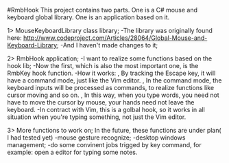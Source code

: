 #RmbHook
This project contains two parts. One is a C# mouse and keyboard global library. One is an application based on it.

1> MouseKeyboardLibrary class library;
-The library was originally found here:
http://www.codeproject.com/Articles/28064/Global-Mouse-and-Keyboard-Library;
-And I haven't made changes to it;

2> RmbHook application;
-I want to realize some functions based on the hook lib;
-Now the first, which is also the most important one, is the RmbKey hook function.
-How it works: 
, By tracking the Escape key, it will have a command mode, just like the Vim editor. 
, In the command mode, the keyboard inputs will be processed as commands, to realize functions like cursor moving and so on.
, In this way, when you type words, you need not have to move the cursor by mouse, your hands need not leave the keyboard.
-In contract with Vim, this is a golbal hook, so it works in all situation when you're typing something, not just the Vim editor.

3> More functions to work on;
In the future, these functions are under plan( I had tested yet)
-mouse gesture recognize;
-desktop windows management;
-do some convinent jobs trigged by key command, for example: open a editor for typing some notes.



